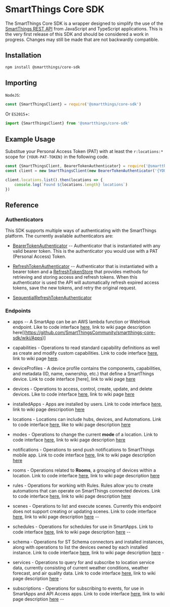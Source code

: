 # SmartThings Core SDK

The SmartThings Core SDK is a wrapper designed to simplify the use of the
[SmartThings REST API](https://smartthings.developer.samsung.com/docs/api-ref/st-api.html#section/Overview)
from JavaScript and TypeScript applications. This is the very first release of this SDK and should be considered
a work in progress. Changes may still be made that are not backwardly compatible.


## Installation

```bash
npm install @smartthings/core-sdk
```

## Importing

`NodeJS`:

```javascript
const {SmartThingsClient} = require('@smartthings/core-sdk')
```

Or `ES2015`+:

```javascript
import {SmartThingsClient} from '@smartthings/core-sdk'
```

## Example Usage
Substitue your Personal Access Token (PAT) with at least the `r:locations:*` scope
for `{YOUR-PAT-TOKEN}` in the following code.
```javascript
const {SmartThingsClient, BearerTokenAuthenticator} = require('@smartthings/core-sdk')
const client = new SmartThingsClient(new BearerTokenAuthenticator('{YOUR-PAT-TOKEN}'))

client.locations.list().then(locations => {
    console.log(`Found ${locations.length} locations`)
})

```

## Reference

### Authenticators

This SDK supports multiple ways of authenticating with the SmartThings platform. The currently available authenticators
are:

* [BearerTokenAuthenticator](src/authenticator.ts#37) -- Authenticator that is instantiated with any valid bearer
token. This is the authenticator you would use with a PAT (Personal Access) Token.

* [RefreshTokenAuthenticator](src/authenticator.ts#73) -- Authenticator that is instantiated with a bearer token and
a [RefreshTokenStore](src/authenticator.ts#64) that provides methods for retrieving and storing access and refresh
tokens. When this authenticator is used the API will automatically refresh expired access tokens, save the new tokens,
and retry the original request.

* [SequentialRefreshTokenAuthenticator](src/authenticator.ts#118)

### Endpoints

* apps -- A SmartApp can be an AWS lambda function or WebHook endpoint. Like to code interface [here](https://github.com/SmartThingsCommunity/smartthings-core-sdk/blob/master/src/endpoint/apps.ts#L213), link to wiki page description here[(https://github.com/SmartThingsCommunity/smartthings-core-sdk/wiki/Apps)]

* capabilities - Operations to read standard capability definitions as well as create and modify custom capabilities.  Link to code interface [here](https://github.com/SmartThingsCommunity/smartthings-core-sdk/blob/master/src/endpoint/capabilities.ts#L6), link to wiki page [here](https://github.com/SmartThingsCommunity/smartthings-core-sdk/wiki/Capabilities).

* deviceProfiles - A device profile contains the components, capabilities, and metadata (ID, name, ownership, etc.) that define a SmartThings device. Link to code interface [here], link to wiki page [here](https://github.com/SmartThingsCommunity/smartthings-core-sdk/wiki/Device-Profiles) 

* devices - Operations to access, control, create, update, and delete devices.  Like to code interface [here](https://github.com/SmartThingsCommunity/smartthings-core-sdk/blob/master/src/endpoint/devices.ts#L69), link to wiki page [here](https://github.com/SmartThingsCommunity/smartthings-core-sdk/wiki/Devices)

* installedApps - Apps are installed by users.  Link to code interface [here](https://github.com/SmartThingsCommunity/smartthings-core-sdk/blob/master/src/endpoint/installedapps.ts#L60), link to wiki page descripotion [here](https://github.com/SmartThingsCommunity/smartthings-core-sdk/wiki/Installed-Apps)

* locations - Locations can include hubs, devices, and Automations.  Link to code interface [here](https://github.com/SmartThingsCommunity/smartthings-core-sdk/blob/master/src/endpoint/installedapps.ts#L135), like to wiki page description [here](https://github.com/SmartThingsCommunity/smartthings-core-sdk/wiki/Locations)

* modes - Operations to change the current **mode** of a location.  Link to code interface [here](https://github.com/SmartThingsCommunity/smartthings-core-sdk/blob/master/src/endpoint/modes.ts#L27), link to wiki page description [here](https://github.com/SmartThingsCommunity/smartthings-core-sdk/wiki/Modes)

* notifications - Operations to send push notifications to SmartThings mobile app.  Link to code interface [here](https://github.com/SmartThingsCommunity/smartthings-core-sdk/blob/master/src/endpoint/notifications.ts#L37), link to wiki page description [here](https://github.com/SmartThingsCommunity/smartthings-core-sdk/wiki/Notifications3)

* rooms - Operations related to **Rooms**, a grouping of devices within a location.  Link to code interface [here](https://github.com/SmartThingsCommunity/smartthings-core-sdk/blob/master/src/endpoint/rooms.ts#L27), link to wiki page description [here](https://github.com/SmartThingsCommunity/smartthings-core-sdk/wiki/Rooms)

* rules - Operations for working with Rules.  Rules allow you to create automations that can operate on SmartThings connected devices.  Link to code interface [here](https://github.com/SmartThingsCommunity/smartthings-core-sdk/blob/master/src/endpoint/rules.ts#L11), link to wiki page description [here](https://github.com/SmartThingsCommunity/smartthings-core-sdk/wiki/Rules)     

* scenes - Operations to list and execute scenes.  Currently this endpoint does not support creating or updating scenes.  Link to code interface [here](https://github.com/SmartThingsCommunity/smartthings-core-sdk/blob/master/src/endpoint/scenes.ts#L56), link to wiki page description [here](https://github.com/SmartThingsCommunity/smartthings-core-sdk/wiki/Scenes) -- 

* schedules - Operations for schedules for use in SmartApps.  Link to code interface [here](https://github.com/SmartThingsCommunity/smartthings-core-sdk/blob/master/src/endpoint/schedules.ts#L79), link to wiki page description [here](https://github.com/SmartThingsCommunity/smartthings-core-sdk/wiki/Schedules) -- 

* schema - Operations for ST Schema connectors and installed instances, along with operations to list the devices owned by each installed instance. Link to code interface [here](https://github.com/SmartThingsCommunity/smartthings-core-sdk/blob/master/src/endpoint/schema.ts#L220), link to wiki page description [here](https://github.com/SmartThingsCommunity/smartthings-core-sdk/wiki/Schema) - 

* services - Operations to query for and subscribe to location service data, currently consisting of current weather conditions, weather forecast, and air quality data.  Link to code interface [here](https://github.com/SmartThingsCommunity/smartthings-core-sdk/blob/master/src/endpoint/services.ts#L23), link to wiki page description [here](https://github.com/SmartThingsCommunity/smartthings-core-sdk/wiki/Services) - 

* subscriptions -  Operations for subscribing to events, for use in SmartApps and
API Access apps.  Link to code interface [here](https://github.com/SmartThingsCommunity/smartthings-core-sdk/blob/master/src/endpoint/subscriptions.ts#L8), link to wiki page description [here](https://github.com/SmartThingsCommunity/smartthings-core-sdk/wiki/Subscriptions) --

